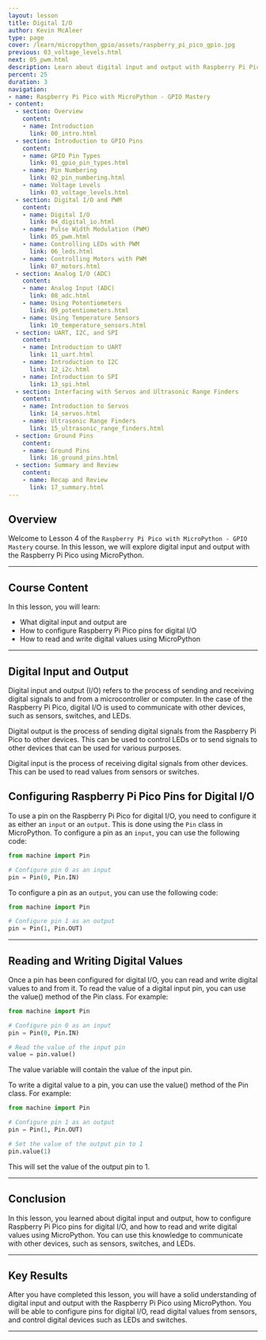 ```yaml
---
layout: lesson
title: Digital I/O
author: Kevin McAleer
type: page
cover: /learn/micropython_gpio/assets/raspberry_pi_pico_gpio.jpg
previous: 03_voltage_levels.html
next: 05_pwm.html
description: Learn about digital input and output with Raspberry Pi Pico using MicroPython.
percent: 25
duration: 3
navigation:
- name: Raspberry Pi Pico with MicroPython - GPIO Mastery
- content:
  - section: Overview
    content:
    - name: Introduction
      link: 00_intro.html
  - section: Introduction to GPIO Pins
    content:
    - name: GPIO Pin Types
      link: 01_gpio_pin_types.html
    - name: Pin Numbering
      link: 02_pin_numbering.html
    - name: Voltage Levels
      link: 03_voltage_levels.html
  - section: Digital I/O and PWM
    content:
    - name: Digital I/O
      link: 04_digital_io.html
    - name: Pulse Width Modulation (PWM)
      link: 05_pwm.html
    - name: Controlling LEDs with PWM
      link: 06_leds.html
    - name: Controlling Motors with PWM
      link: 07_motors.html
  - section: Analog I/O (ADC)
    content:
    - name: Analog Input (ADC)
      link: 08_adc.html
    - name: Using Potentiometers
      link: 09_potentiometers.html
    - name: Using Temperature Sensors
      link: 10_temperature_sensors.html
  - section: UART, I2C, and SPI
    content:
    - name: Introduction to UART
      link: 11_uart.html
    - name: Introduction to I2C
      link: 12_i2c.html
    - name: Introduction to SPI
      link: 13_spi.html
  - section: Interfacing with Servos and Ultrasonic Range Finders
    content:
    - name: Introduction to Servos
      link: 14_servos.html
    - name: Ultrasonic Range Finders
      link: 15_ultrasonic_range_finders.html
  - section: Ground Pins
    content:
    - name: Ground Pins
      link: 16_ground_pins.html
  - section: Summary and Review
    content:
    - name: Recap and Review
      link: 17_summary.html
---
```



## Overview

Welcome to Lesson 4 of the `Raspberry Pi Pico with MicroPython - GPIO Mastery` course. In this lesson, we will explore digital input and output with the Raspberry Pi Pico using MicroPython.

---

## Course Content

In this lesson, you will learn:

* What digital input and output are
* How to configure Raspberry Pi Pico pins for digital I/O
* How to read and write digital values using MicroPython

---

## Digital Input and Output

Digital input and output (I/O) refers to the process of sending and receiving digital signals to and from a microcontroller or computer. In the case of the Raspberry Pi Pico, digital I/O is used to communicate with other devices, such as sensors, switches, and LEDs.

Digital output is the process of sending digital signals from the Raspberry Pi Pico to other devices. This can be used to control LEDs or to send signals to other devices that can be used for various purposes.

Digital input is the process of receiving digital signals from other devices. This can be used to read values from sensors or switches.

## Configuring Raspberry Pi Pico Pins for Digital I/O

To use a pin on the Raspberry Pi Pico for digital I/O, you need to configure it as either an `input` or an `output`. This is done using the `Pin` class in MicroPython. To configure a pin as an `input`, you can use the following code:

```python
from machine import Pin

# Configure pin 0 as an input
pin = Pin(0, Pin.IN)
```

To configure a pin as an `output`, you can use the following code:

```python
from machine import Pin

# Configure pin 1 as an output
pin = Pin(1, Pin.OUT)
```

---

## Reading and Writing Digital Values

Once a pin has been configured for digital I/O, you can read and write digital values to and from it. To read the value of a digital input pin, you can use the value() method of the Pin class. For example:

```python
from machine import Pin

# Configure pin 0 as an input
pin = Pin(0, Pin.IN)

# Read the value of the input pin
value = pin.value()
```

The value variable will contain the value of the input pin.

To write a digital value to a pin, you can use the value() method of the Pin class. For example:

```python
from machine import Pin

# Configure pin 1 as an output
pin = Pin(1, Pin.OUT)

# Set the value of the output pin to 1
pin.value(1)
```

This will set the value of the output pin to 1.

---

## Conclusion

In this lesson, you learned about digital input and output, how to configure Raspberry Pi Pico pins for digital I/O, and how to read and write digital values using MicroPython. You can use this knowledge to communicate with other devices, such as sensors, switches, and LEDs.

---

## Key Results

After you have completed this lesson, you will have a solid understanding of digital input and output with the Raspberry Pi Pico using MicroPython. You will be able to configure pins for digital I/O, read digital values from sensors, and control digital devices such as LEDs and switches.

---
